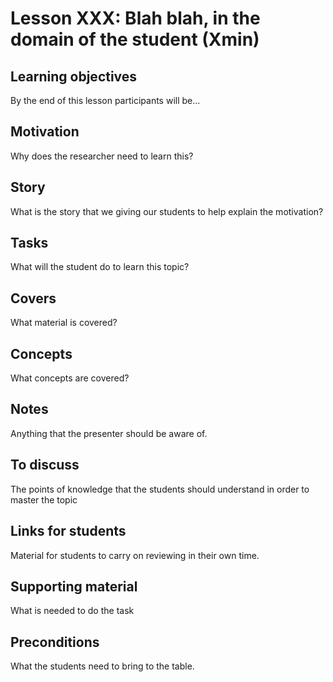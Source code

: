 # Lesson XXX: Blah blah, in the domain of the student (Xmin)

## Learning objectives 

By the end of this lesson participants will be...

## Motivation 

Why does the researcher need to learn this?

## Story

What is the story that we giving our students to help explain the motivation?

## Tasks

What will the student do to learn this topic?

## Covers

What material is covered?

## Concepts

What concepts are covered?

## Notes 

Anything that the presenter should be aware of.

## To discuss 

The points of knowledge that the students should understand in order to master the topic

## Links for students 

Material for students to carry on reviewing in their own time.

## Supporting material 

What is needed to do the task

## Preconditions 

What the students need to bring to the table.

